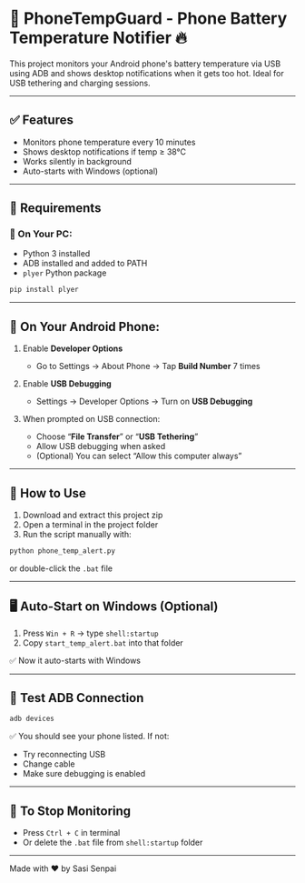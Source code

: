 # 📱 PhoneTempGuard - Phone Battery Temperature Notifier 🔥

This project monitors your Android phone's battery temperature via USB using ADB and shows desktop notifications when it gets too hot. Ideal for USB tethering and charging sessions.

---

## ✅ Features

- Monitors phone temperature every 10 minutes
- Shows desktop notifications if temp ≥ 38°C
- Works silently in background
- Auto-starts with Windows (optional)

---

## 🧰 Requirements

### 🔧 On Your PC:
- Python 3 installed
- ADB installed and added to PATH
- `plyer` Python package

```bash
pip install plyer
```

---

## 📱 On Your Android Phone:

1. Enable **Developer Options**
   - Go to Settings → About Phone → Tap **Build Number** 7 times

2. Enable **USB Debugging**
   - Settings → Developer Options → Turn on **USB Debugging**

3. When prompted on USB connection:  
   - Choose “**File Transfer**” or “**USB Tethering**”  
   - Allow USB debugging when asked  
   - (Optional) You can select “Allow this computer always”

---

## 🚀 How to Use

1. Download and extract this project zip
2. Open a terminal in the project folder
3. Run the script manually with:

```bash
python phone_temp_alert.py
```

or double-click the `.bat` file

---

## 🖥️ Auto-Start on Windows (Optional)

1. Press `Win + R` → type `shell:startup`
2. Copy `start_temp_alert.bat` into that folder

✅ Now it auto-starts with Windows

---

## 🧪 Test ADB Connection

```bash
adb devices
```

✅ You should see your phone listed. If not:
- Try reconnecting USB
- Change cable
- Make sure debugging is enabled

---

## 🧹 To Stop Monitoring

- Press `Ctrl + C` in terminal  
- Or delete the `.bat` file from `shell:startup` folder

---

Made with ❤️ by Sasi Senpai

